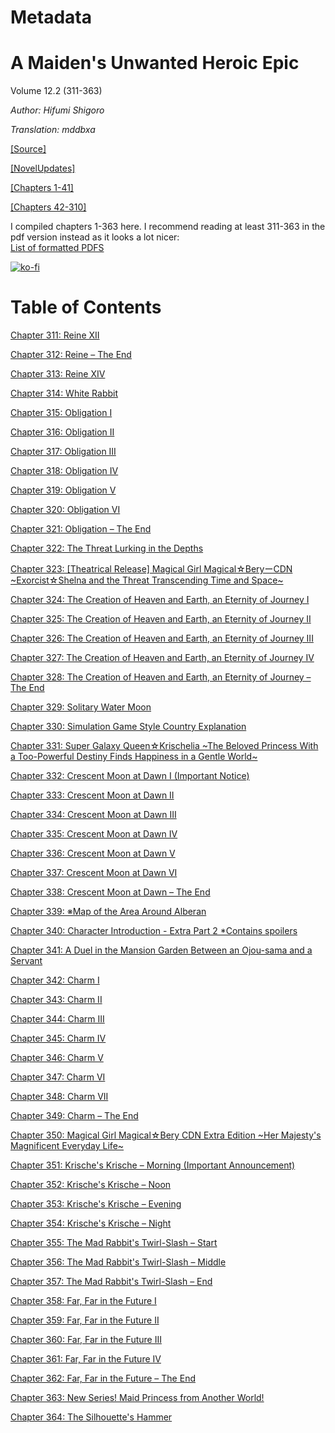 # Metadata

# A Maiden's Unwanted Heroic Epic  
  
Volume 12.2 (311-363)

_Author:_   _Hifumi Shigoro_

_Translation: mddbxa_

[\[Source\]](https://ncode.syosetu.com/n1184em/)

[\[NovelUpdates\]](https://www.novelupdates.com/series/a-maidens-unwanted-heroic-epic/)

[\[Chapters 1-41\]](https://hecatescorner.wordpress.com/a-maidens-unwanted-heroic-epic/)

[\[Chapters 42-310\]](https://inoveltranslation.com/novels/a8509c16-0da1-4401-a852-14d3995077a9)

I compiled chapters 1-363 here. I recommend reading at least 311-363 in the pdf version instead as it looks a lot nicer:  
[List of formatted PDFS](../README.md)

[![ko-fi](https://ko-fi.com/img/githubbutton_sm.svg)](https://ko-fi.com/I2I117SQUE)



# Table of Contents

[Chapter 311: Reine XII](./chapters/Section0001.md)

[Chapter 312: Reine – The End](./chapters/Section0002.md)

[Chapter 313: Reine XIV](./chapters/Section0003.md)

[Chapter 314: White Rabbit](./chapters/Section0004.md)

[Chapter 315: Obligation I](./chapters/Section0005.md)

[Chapter 316: Obligation II](./chapters/Section0006.md)

[Chapter 317: Obligation III](./chapters/Section0007.md)

[Chapter 318: Obligation IV](./chapters/Section0008.md)

[Chapter 319: Obligation V](./chapters/Section0009.md)

[Chapter 320: Obligation VI](./chapters/Section0010.md)

[Chapter 321: Obligation – The End](./chapters/Section0011.md)

[Chapter 322: The Threat Lurking in the Depths](./chapters/Section0012.md)

[Chapter 323: \[Theatrical Release\] Magical Girl Magical☆BeryーCDN \~Exorcist☆Shelna and the Threat Transcending Time and Space\~](./chapters/Section0013.md)

[Chapter 324: The Creation of Heaven and Earth, an Eternity of Journey I](./chapters/Section0014.md)

[Chapter 325: The Creation of Heaven and Earth, an Eternity of Journey II](./chapters/Section0015.md)

[Chapter 326: The Creation of Heaven and Earth, an Eternity of Journey III](./chapters/Section0016.md)

[Chapter 327: The Creation of Heaven and Earth, an Eternity of Journey IV](./chapters/Section0017.md)

[Chapter 328: The Creation of Heaven and Earth, an Eternity of Journey – The End](./chapters/Section0018.md)

[Chapter 329: Solitary Water Moon](./chapters/Section0019.md)

[Chapter 330: Simulation Game Style Country Explanation](./chapters/Section0020.md)

[Chapter 331: Super Galaxy Queen☆Krischelia \~The Beloved Princess With a Too-Powerful Destiny Finds Happiness in a Gentle World\~](./chapters/Section0021.md)

[Chapter 332: Crescent Moon at Dawn I (Important Notice)](./chapters/Section0022.md)

[Chapter 333: Crescent Moon at Dawn II](./chapters/Section0023.md)

[Chapter 334: Crescent Moon at Dawn III](./chapters/Section0024.md)

[Chapter 335: Crescent Moon at Dawn IV](./chapters/Section0025.md)

[Chapter 336: Crescent Moon at Dawn V](./chapters/Section0026.md)

[Chapter 337: Crescent Moon at Dawn VI](./chapters/Section0027.md)

[Chapter 338: Crescent Moon at Dawn – The End](./chapters/Section0028.md)

[Chapter 339: ※Map of the Area Around Alberan](./chapters/Section0029.md)

[Chapter 340: Character Introduction - Extra Part 2 \*Contains spoilers](./chapters/Section0030.md)

[Chapter 341: A Duel in the Mansion Garden Between an Ojou-sama and a Servant](./chapters/Section0031.md)

[Chapter 342: Charm I](./chapters/Section0032.md)

[Chapter 343: Charm II](./chapters/Section0033.md)

[Chapter 344: Charm III](./chapters/Section0034.md)

[Chapter 345: Charm IV](./chapters/Section0035.md)

[Chapter 346: Charm V](./chapters/Section0036.md)

[Chapter 347: Charm VI](./chapters/Section0037.md)

[Chapter 348: Charm VII](./chapters/Section0038.md)

[Chapter 349: Charm – The End](./chapters/Section0039.md)

[Chapter 350: Magical Girl Magical☆Bery CDN Extra Edition \~Her Majesty's Magnificent Everyday Life\~](./chapters/Section0040.md)

[Chapter 351: Krische's Krische – Morning (Important Announcement)](./chapters/Section0041.md)

[Chapter 352: Krische's Krische – Noon](./chapters/Section0042.md)

[Chapter 353: Krische's Krische – Evening](./chapters/Section0043.md)

[Chapter 354: Krische's Krische – Night](./chapters/Section0044.md)

[Chapter 355: The Mad Rabbit's Twirl-Slash – Start](./chapters/Section0045.md)

[Chapter 356: The Mad Rabbit's Twirl-Slash – Middle](./chapters/Section0046.md)

[Chapter 357: The Mad Rabbit's Twirl-Slash – End](./chapters/Section0047.md)

[Chapter 358: Far, Far in the Future I](./chapters/Section0048.md)

[Chapter 359: Far, Far in the Future II](./chapters/Section0049.md)

[Chapter 360: Far, Far in the Future III](./chapters/Section0050.md)

[Chapter 361: Far, Far in the Future IV](./chapters/Section0051.md)

[Chapter 362: Far, Far in the Future – The End](./chapters/Section0052.md)

[Chapter 363: New Series! Maid Princess from Another World!](./chapters/Section0053.md)

[Chapter 364: The Silhouette's Hammer](./chapters/Section0054.md)
